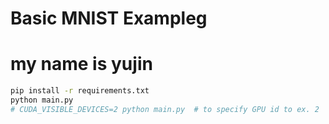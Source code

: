 # Basic MNIST Exampleg
# my name is yujin

```bash
pip install -r requirements.txt
python main.py
# CUDA_VISIBLE_DEVICES=2 python main.py  # to specify GPU id to ex. 2
```
